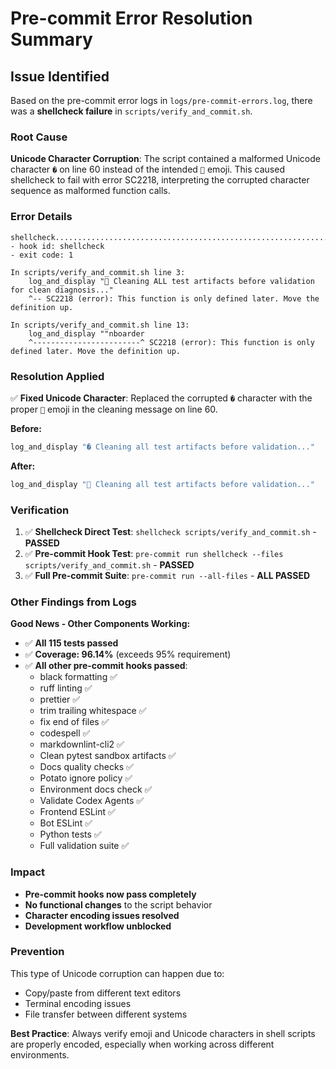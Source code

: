 # Pre-commit Error Resolution Summary

## Issue Identified

Based on the pre-commit error logs in `logs/pre-commit-errors.log`, there was a **shellcheck failure** in `scripts/verify_and_commit.sh`.

### Root Cause

**Unicode Character Corruption**: The script contained a malformed Unicode character `�` on line 60 instead of the intended `🧹` emoji. This caused shellcheck to fail with error SC2218, interpreting the corrupted character sequence as malformed function calls.

### Error Details

```log
shellcheck...............................................................Failed
- hook id: shellcheck
- exit code: 1

In scripts/verify_and_commit.sh line 3:
    log_and_display "🧹 Cleaning ALL test artifacts before validation for clean diagnosis..."
    ^-- SC2218 (error): This function is only defined later. Move the definition up.

In scripts/verify_and_commit.sh line 13:
    log_and_display ""nboarder
    ^------------------------^ SC2218 (error): This function is only defined later. Move the definition up.
```

### Resolution Applied

✅ **Fixed Unicode Character**: Replaced the corrupted `�` character with the proper `🧹` emoji in the cleaning message on line 60.

**Before:**

```bash
log_and_display "� Cleaning all test artifacts before validation..."
```

**After:**

```bash
log_and_display "🧹 Cleaning all test artifacts before validation..."
```

### Verification

1. ✅ **Shellcheck Direct Test**: `shellcheck scripts/verify_and_commit.sh` - **PASSED**
2. ✅ **Pre-commit Hook Test**: `pre-commit run shellcheck --files scripts/verify_and_commit.sh` - **PASSED**
3. ✅ **Full Pre-commit Suite**: `pre-commit run --all-files` - **ALL PASSED**

### Other Findings from Logs

**Good News - Other Components Working:**

- ✅ **All 115 tests passed**
- ✅ **Coverage: 96.14%** (exceeds 95% requirement)
- ✅ **All other pre-commit hooks passed**:
    - black formatting ✅
    - ruff linting ✅
    - prettier ✅
    - trim trailing whitespace ✅
    - fix end of files ✅
    - codespell ✅
    - markdownlint-cli2 ✅
    - Clean pytest sandbox artifacts ✅
    - Docs quality checks ✅
    - Potato ignore policy ✅
    - Environment docs check ✅
    - Validate Codex Agents ✅
    - Frontend ESLint ✅
    - Bot ESLint ✅
    - Python tests ✅
    - Full validation suite ✅

### Impact

- **Pre-commit hooks now pass completely**
- **No functional changes** to the script behavior
- **Character encoding issues resolved**
- **Development workflow unblocked**

### Prevention

This type of Unicode corruption can happen due to:

- Copy/paste from different text editors
- Terminal encoding issues
- File transfer between different systems

**Best Practice**: Always verify emoji and Unicode characters in shell scripts are properly encoded, especially when working across different environments.
